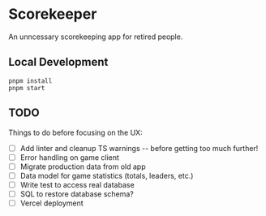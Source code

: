 # Scorekeeper

An unncessary scorekeeping app for retired people.

## Local Development

```
pnpm install
pnpm start
```

## TODO

Things to do before focusing on the UX:

* [ ] Add linter and cleanup TS warnings -- before getting too much further!
* [ ] Error handling on game client
* [ ] Migrate production data from old app
* [ ] Data model for game statistics (totals, leaders, etc.)
* [ ] Write test to access real database
* [ ] SQL to restore database schema?
* [ ] Vercel deployment
